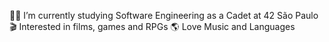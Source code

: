 👩‍🚀 I’m currently studying Software Engineering as a Cadet at 42 São Paulo
🎬 Interested in films, games and RPGs
🌎 Love Music and Languages
<!---
Palhunto/Palhunto is a ✨ special ✨ repository because its `README.md` (this file) appears on your GitHub profile.
You can click the Preview link to take a look at your changes.
--->
